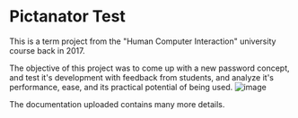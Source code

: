 # Pictanator Test
This is a term project from the "Human Computer Interaction" university course back in 2017.

The objective of this project was to come up with a new password concept, and test it's development with feedback from students, and analyze it's performance, ease, and its practical potential of being used.
![image](https://user-images.githubusercontent.com/96930162/147993513-efdb14f0-7863-4261-9834-23703ff7df5c.png)

The documentation uploaded contains many more details.
